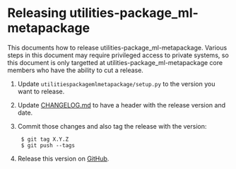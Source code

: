 # Releasing utilities-package_ml-metapackage

This documents how to release utilities-package_ml-metapackage. Various steps in this document may
require privileged access to private systems, so this document is only
targetted at utilities-package_ml-metapackage core members who have the ability to cut a release.

1. Update `utilitiespackagemlmetapackage/setup.py` to the version you want to release.

1. Update [CHANGELOG.md](https://github.com/terminal-labs/utilities-package_ml-metapackage/blob/master/CHANGELOG.md) to have a header with the release version and date.

1. Commit those changes and also tag the release with the version:

        $ git tag X.Y.Z
        $ git push --tags

1. Release this version on [GitHub](https://github.com/terminal-labs/utilities-package_ml-metapackage/releases).
